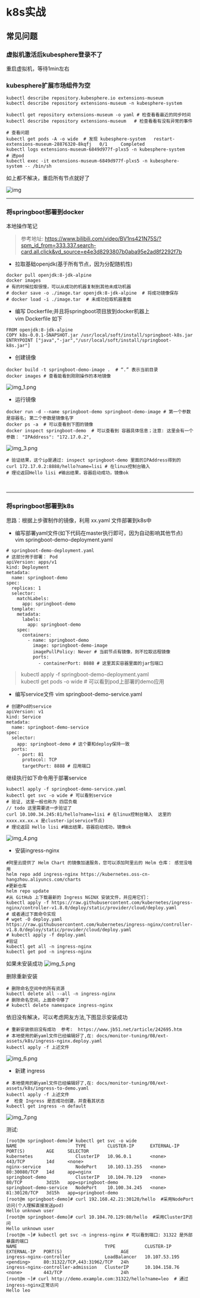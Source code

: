 # k8s实战

## 常见问题

### 虚拟机激活后kubesphere登录不了
重启虚拟机，等待1min左右

### kubesphere扩展市场组件为空

```shell
kubectl describe repository.kubesphere.io extensions-museum
kubectl describe repository extensions-museum -n kubesphere-system

kubectl get repository extensions-museum -o yaml # 检查看看最近的同步时间
kubectl describe repository extensions-museum   # 检查看看有没有异常的事件

# 查看问题
kubectl get pods -A -o wide  # 发现 kubesphere-system   restart-extensions-museum-28876320-8kqfj   0/1     Completed
kubectl logs extensions-museum-6849d977f-plxs5 -n kubesphere-system
# 进pod
kubectl exec -it extensions-museum-6849d977f-plxs5 -n kubesphere-system -- /bin/sh

```
如上都不解决，重启所有节点就好了

![img](./assets/kubespherePlugError.png)


-------
### 将springboot部署到docker
本地操作笔记
>参考地址:  https://www.bilibili.com/video/BV1ns421N75S/?spm_id_from=333.337.search-card.all.click&vd_source=e4e3d8293807b0aba95e2ad8f2292f7b

- 拉取基础openjdk(基于所有节点，因为分配随机性)
```shell
docker pull openjdk:8-jdk-alpine  
docker images
# 有的时候拉取很慢，可以从成功的机器复制到其他未成功机器
# docker save -o ./image.tar openjdk:8-jdk-alpine  # 将成功镜像保存
# docker load -i ./image.tar  # 未成功拉取机器重载
```

- 编写 Dockerfile;并且将springboot项目放到docker机器上 <br/>
vim Dockerfile 如下
```shell
FROM openjdk:8-jdk-alpine
COPY k8s-0.0.1-SNAPSHOT.jar /usr/local/soft/install/springboot-k8s.jar
ENTRYPOINT ["java","-jar","/usr/local/soft/install/springboot-k8s.jar"]
```

- 创建镜像
```shell
docker build -t springboot-demo-image .  # “.” 表示当前目录
docker images # 查看能看到刚刚操作的本地镜像
```
![img_1.png](img_1.png)

- 运行镜像
```shell
docker run -d --name springboot-demo springboot-demo-image # 第一个参数是容器名; 第二个参数是镜像名字
docker ps -a  # 可以查看到下图的镜像
docker inspect springboot-demo  # 可以查看到 容器具体信息；注意: 这里会有一个参数： "IPAddress": "172.17.0.2",
```
![img_3.png](img_3.png)
```shell
# 验证结果，这个ip是通过: inspect springboot-demo 里面的IPAddress得到的  
curl 172.17.0.2:8888/hello?name=lisi # 在linux控制台输入  
# 理论返回Hello lisi #输出结果，容器启动成功，镜像ok
```
<br/>

------
### 将springboot部署到k8s
思路：根据上步骤制作的镜像，利用 xx.yaml 文件部署到k8s中

- 编写部署yaml文件(如下代码在master执行即可，因为自动影响其他节点) <br/>
vim springboot-demo-deployment.yaml
```shell
# springboot-demo-deployment.yaml
# 这部分用于部署： Pod
apiVersion: apps/v1
kind: Deployment
metadata:
  name: springboot-demo
spec:
  replicas: 1
  selector:
    matchLabels:
      app: springboot-demo
  template:
    metadata:
      labels:
        app: springboot-demo
    spec:
      containers:
        - name: springboot-demo
          image: springboot-demo-image
          imagePullPolicy: Never # 当前节点有镜像，则不拉取远程镜像
          ports:
            - containerPort: 8888 # 这里其实容器里面的jar包端口
```
> kubectl apply -f springboot-demo-deployment.yaml <br/>
> kubectl get pods -o wide   # 可以看到pod上部署的demo应用

- 编写service文件
vim springboot-demo-service.yaml
```shell
# 创建Pod的service
apiVersion: v1
kind: Service
metadata:
  name: springboot-demo-service
spec:
  selector:
    app: springboot-demo # 这个要和deploy保持一致
  ports:
    - port: 81
      protocol: TCP
      targetPort: 8888 # 应用端口
```
继续执行如下命令用于部署service
```shell
kubectl apply -f springboot-demo-service.yaml 
kubectl get svc -o wide # 可以看到service  
# 验证, 这里一般也称为 四层负载 
// todo 这里需要进一步验证了
curl 10.100.34.245:81/hello?name=lisi # 在linux控制台输入  这里的 xxxx.xx.xx.x 是cluster-ip(service节点)
# 理论返回 Hello lisi #输出结果，容器启动成功，镜像ok
```
![img_4.png](img_4.png)

- 安装ingress-nginx
```shell
#阿里云提供了 Helm Chart 的镜像加速服务，您可以添加阿里云的 Helm 仓库： 感觉没啥用
helm repo add ingress-nginx https://kubernetes.oss-cn-hangzhou.aliyuncs.com/charts
#更新仓库
helm repo update
#从 GitHub 上下载最新的 Ingress NGINX 安装文件，并应用它们：
kubectl apply -f https://raw.githubusercontent.com/kubernetes/ingress-nginx/controller-v1.8.0/deploy/static/provider/cloud/deploy.yaml
# 或者通过下面命令实现
# wget -O deploy.yaml https://raw.githubusercontent.com/kubernetes/ingress-nginx/controller-v1.8.0/deploy/static/provider/cloud/deploy.yaml
# kubectl apply -f deploy.yaml
#验证 
kubectl get all -n ingress-nginx
kubectl get pod -n ingress-nginx
```
如果未安装成功
![img_5.png](img_5.png)

删除重新安装
```shell
# 删除命名空间中的所有资源
kubectl delete all --all -n ingress-nginx
# 删除命名空间，上面命令够了
# kubectl delete namespace ingress-nginx
```

依旧没有解决，可以考虑网友方法,下图显示安装成功
```shell
# 重新安装依旧没有成功  参考:  https://www.jb51.net/article/242695.htm
# 本地使用的新yaml文件已经编辑好了,在: docs/monitor-tuning/08/ext-assets/k8s/ingress-nginx.deploy.yaml
kubectl apply -f 上述文件
```
![img_6.png](img_6.png)

- 新建 ingress
```shell
# 本地使用的新yaml文件已经编辑好了,在: docs/monitor-tuning/08/ext-assets/k8s/ingress-to-demo.yaml
kubectl apply -f 上述文件
#  检查 Ingress 是否成功创建，并查看其状态
kubectl get ingress -n default
```
![img_7.png](img_7.png)

测试:
```shell
[root@m springboot-demo]# kubectl get svc -o wide
NAME                      TYPE        CLUSTER-IP      EXTERNAL-IP   PORT(S)        AGE     SELECTOR
kubernetes                ClusterIP   10.96.0.1       <none>        443/TCP        14d     <none>
nginx-service             NodePort    10.103.13.255   <none>        80:30080/TCP   14d     app=nginx
springboot-demo           ClusterIP   10.104.70.129   <none>        80/TCP         3d15h   app=springboot-demo
springboot-demo-service   NodePort    10.100.34.245   <none>        81:30120/TCP   3d15h   app=springboot-demo
[root@m springboot-demo]# curl 192.168.42.21:30120/hello  #采用NodePort访问(个人理解直接发送pod)
Hello unknown user
[root@m springboot-demo]# curl 10.104.70.129:80/hello  #采用ClusterIP访问
Hello unknown user
[root@m ~]# kubectl get svc -n ingress-nginx # 可以看到端口: 31322 是外部暴露的端口
NAME                                 TYPE           CLUSTER-IP      EXTERNAL-IP   PORT(S)                      AGE
ingress-nginx-controller             LoadBalancer   10.107.53.195   <pending>     80:31322/TCP,443:31962/TCP   24h
ingress-nginx-controller-admission   ClusterIP      10.104.158.76   <none>        443/TCP                      24h
[root@m ~]# curl http://demo.example.com:31322/hello?name=leo  # 通过ingress-nginx正常访问
Hello leo
```